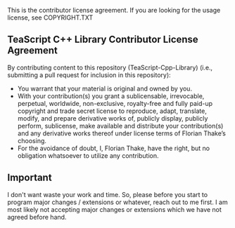 This is the contributor license agreement. If you are looking for the usage license, see COPYRIGHT.TXT

## TeaScript C++ Library Contributor License Agreement

By contributing content to this repository (TeaScript-Cpp-Library) (i.e., submitting a pull request for inclusion in this repository):
- You warrant that your material is original and owned by you.
- With your contribution(s) you grant a sublicensable, irrevocable, perpetual, worldwide, non-exclusive, royalty-free and fully paid-up copyright and trade secret license to reproduce, adapt, translate, modify, and prepare derivative works of, publicly display, publicly perform, sublicense, make available and distribute your contribution(s) and any derivative works thereof under license terms of Florian Thake’s choosing.
- For the avoidance of doubt, I, Florian Thake, have the right, but no obligation whatsoever to utilize any contribution.

## Important
I don't want waste your work and time. So, please before you start to program major changes / extensions or whatever, reach out to me first.
I am most likely not accepting major changes or extensions which we have not agreed before hand.